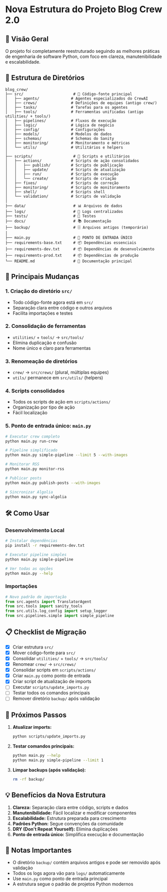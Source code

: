 # Nova Estrutura do Projeto Blog Crew 2.0

## 🚀 Visão Geral

O projeto foi completamente reestruturado seguindo as melhores práticas de engenharia de software Python, com foco em clareza, manutenibilidade e escalabilidade.

## 📁 Estrutura de Diretórios

```
blog_crew/
├── src/                      # 🎯 Código-fonte principal
│   ├── agents/              # Agentes especializados do CrewAI
│   ├── crews/               # Definições de equipes (antigo crew/)
│   ├── tasks/               # Tarefas para os agentes
│   ├── tools/               # Ferramentas unificadas (antigo utilities/ + tools/)
│   ├── pipelines/           # Fluxos de execução
│   ├── logic/               # Lógica de negócio
│   ├── config/              # Configurações
│   ├── models/              # Modelos de dados
│   ├── schemas/             # Schemas do Sanity
│   ├── monitoring/          # Monitoramento e métricas
│   └── utils/               # Utilitários e helpers
│
├── scripts/                  # 📜 Scripts e utilitários
│   ├── actions/             # Scripts de ação consolidados
│   │   ├── publish/         # Scripts de publicação
│   │   ├── update/          # Scripts de atualização
│   │   ├── run/             # Scripts de execução
│   │   └── create/          # Scripts de criação
│   ├── fixes/               # Scripts de correção
│   ├── monitoring/          # Scripts de monitoramento
│   ├── shell/               # Scripts shell
│   └── validation/          # Scripts de validação
│
├── data/                     # 📊 Arquivos de dados
├── logs/                     # 📝 Logs centralizados
├── tests/                    # 🧪 Testes
├── docs/                     # 📚 Documentação
├── backup/                   # 🗄️ Arquivos antigos (temporário)
│
├── main.py                   # 🎯 PONTO DE ENTRADA ÚNICO
├── requirements-base.txt     # 📦 Dependências essenciais
├── requirements-dev.txt      # 📦 Dependências de desenvolvimento
├── requirements-prod.txt     # 📦 Dependências de produção
└── README.md                 # 📖 Documentação principal
```

## 🔄 Principais Mudanças

### 1. **Criação do diretório `src/`**
- Todo código-fonte agora está em `src/`
- Separação clara entre código e outros arquivos
- Facilita importações e testes

### 2. **Consolidação de ferramentas**
- `utilities/` + `tools/` → `src/tools/`
- Elimina duplicação e confusão
- Nome único e claro para ferramentas

### 3. **Renomeação de diretórios**
- `crew/` → `src/crews/` (plural, múltiplas equipes)
- `utils/` permanece em `src/utils/` (helpers)

### 4. **Scripts consolidados**
- Todos os scripts de ação em `scripts/actions/`
- Organização por tipo de ação
- Fácil localização

### 5. **Ponto de entrada único: `main.py`**
```bash
# Executar crew completo
python main.py run-crew

# Pipeline simplificado
python main.py simple-pipeline --limit 5 --with-images

# Monitorar RSS
python main.py monitor-rss

# Publicar posts
python main.py publish-posts --with-images

# Sincronizar Algolia
python main.py sync-algolia
```

## 🛠️ Como Usar

### Desenvolvimento Local
```bash
# Instalar dependências
pip install -r requirements-dev.txt

# Executar pipeline simples
python main.py simple-pipeline

# Ver todas as opções
python main.py --help
```

### Importações
```python
# Novo padrão de importação
from src.agents import TranslatorAgent
from src.tools import sanity_tools
from src.utils.log_config import setup_logger
from src.pipelines.simple import simple_pipeline
```

## 📋 Checklist de Migração

- [x] Criar estrutura `src/`
- [x] Mover código-fonte para `src/`
- [x] Consolidar `utilities/` + `tools/` → `src/tools/`
- [x] Renomear `crew/` → `src/crews/`
- [x] Consolidar scripts em `scripts/actions/`
- [x] Criar `main.py` como ponto de entrada
- [x] Criar script de atualização de imports
- [ ] Executar `scripts/update_imports.py`
- [ ] Testar todos os comandos principais
- [ ] Remover diretório `backup/` após validação

## 🔧 Próximos Passos

1. **Atualizar imports:**
   ```bash
   python scripts/update_imports.py
   ```

2. **Testar comandos principais:**
   ```bash
   python main.py --help
   python main.py simple-pipeline --limit 1
   ```

3. **Limpar backups (após validação):**
   ```bash
   rm -rf backup/
   ```

## 💡 Benefícios da Nova Estrutura

1. **Clareza:** Separação clara entre código, scripts e dados
2. **Manutenibilidade:** Fácil localizar e modificar componentes
3. **Escalabilidade:** Estrutura preparada para crescimento
4. **Padrões Python:** Segue convenções da comunidade
5. **DRY (Don't Repeat Yourself):** Elimina duplicações
6. **Ponto de entrada único:** Simplifica execução e documentação

## 🚨 Notas Importantes

- O diretório `backup/` contém arquivos antigos e pode ser removido após validação
- Todos os logs agora vão para `logs/` automaticamente
- Use `main.py` como ponto de entrada principal
- A estrutura segue o padrão de projetos Python modernos